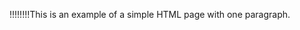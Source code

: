 <!DOCTYPE html>
<html>
    <head>
        <title>1!!!!!Example</title>
    </head>
    <body>
        <p>!!!!!!!!This is an example of a simple HTML page with one paragraph.</p>
    </body>
</html>
